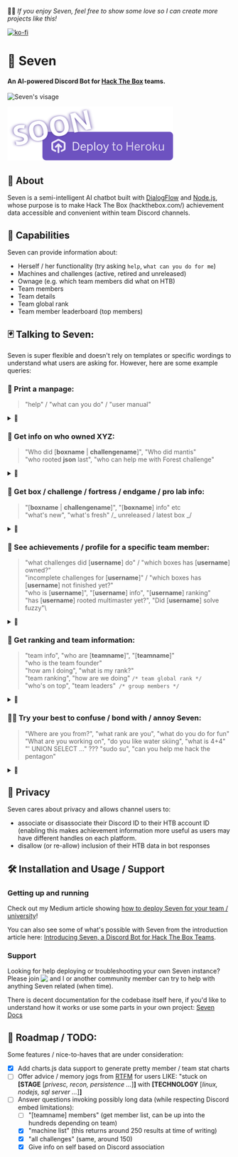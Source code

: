 👩‍💻️ _If you enjoy Seven, feel free to show some love so I can create more projects like this!_

[![ko-fi](https://www.ko-fi.com/img/githubbutton_sm.svg)](https://ko-fi.com/F1F61UIUZ)

# 💬 Seven

#### An AI-powered Discord Bot for [Hack The Box](https://www.hackthebox.com) teams.

![Seven's visage](/branding/seven_thumb_128.png)

[![Deploy](/branding/button.svg)](https://heroku.com)

## 🍉 About

Seven is a semi-intelligent AI chatbot built with [DialogFlow](https://dialogflow.cloud.google.com/) and [Node.js](https://nodejs.org/), whose purpose is to make Hack The Box (hackthebox.com/) achievement data accessible and convenient within team Discord channels.

## 🦾 Capabilities

Seven can provide information about:

- Herself / her functionality (try asking `help`, `what can you do for me`)
- Machines and challenges (active, retired and unreleased)
- Ownage (e.g. which team members did what on HTB)
- Team members
- Team details
- Team global rank
- Team member leaderboard (top members)

## 🃏 Talking to Seven:

Seven is super flexible and doesn't rely on templates or specific wordings to understand what users are asking for. However, here are some example queries:

### 🔰 Print a manpage:

> "help" / "what can you do" / "user manual"

 <details>
  <summary>📸</summary>
  
  <img src="docs/img/get_help.png?raw=true" width="642">
</details>

### 🔮 Get info on who owned XYZ:

> "Who did [**boxname** | **challengename**]", "Who did mantis"\
> "who rooted **json** last", "who can help me with Forest challenge"

 <details>
  <summary>📸</summary>
  
  <img src="docs/img/get_box_owners_2.png?raw=true" width="642">
  <img src="docs/img/get_last_box_owner.png?raw=true" width="642">
  <img src="docs/img/get_challenge_owners.png?raw=true" width="642">
</details>

### 🐉 Get box / challenge / fortress / endgame / pro lab info:

> "[**boxname** | **challengename**]", "[**boxname**] info" etc\
> "what's new", "what's fresh" /_ unreleased / latest box _/

 <details>
  <summary>📸</summary>
  
  <img src="docs/img/get_box_info.png?raw=true" width="642">
  <img src="docs/img/get_newest_box.png?raw=true" width="642">
  <img src="docs/img/get_oldest_box.png?raw=true" width="642">
  <img src="docs/img/get_challenge_info.png?raw=true" width="642">
</details>

### 🧙 See achievements / profile for a specific team member:

> "what challenges did [**username**] do" / "which boxes has [**username**] owned?"\
> "incomplete challenges for [**username**]" / "which boxes has [**username**] not finished yet?"\
> "who is [**username**]", "[**username**] info", "[**username**] ranking"\
> "has [**username**] rooted multimaster yet?", "Did [**username**] solve fuzzy"\

 <details>
  <summary>📸</summary>
  
  <img src="docs/img/get_challenge_ownage_by_member.png?raw=true" width="642">
  <img src="docs/img/get_box_ownage_by_member.png?raw=true" width="642">
  <img src="docs/img/get_member_info.png?raw=true" width="642">
</details>

### 🏅 Get ranking and team information:

> "team info", "who are [**teamname**]", "[**teamname**]"\
> "who is the team founder"\
> "how am I doing", "what is my rank?"\
> "team ranking", "how are we doing" `/* team global rank */`\
> "who's on top", "team leaders"` /* group members */`

 <details>
  <summary>📸</summary>
  
  <img src="docs/img/get_team_info.png?raw=true" width="642">
  <img src="docs/img/get_team_founder_info.png?raw=true" width="642">
  <img src="docs/img/get_team_leaderboard.png?raw=true" width="642">
</details>

### 💚🐒 Try your best to confuse / bond with / annoy Seven:

> "Where are you from?", "what rank are you", "what do you do for fun"\
> "What are you working on", "do you like water skiing", "what is 4+4"\
> "' UNION SELECT ..." ??? "sudo su", "can you help me hack the pentagon"

 <details>
  <summary>📸</summary>
  
  <img src="docs/img/small_talk_0.png?raw=true" width="642">
  <img src="docs/img/small_talk_1.png?raw=true" width="642">
  <img src="docs/img/small_talk_2.png?raw=true" width="642">
  <img src="docs/img/small_talk_3.png?raw=true" width="642">
</details>

## 👥 Privacy

Seven cares about privacy and allows channel users to:

- associate or disassociate their Discord ID to their HTB account ID (enabling this makes achievement information more useful as users may have different handles on each platform.
- disallow (or re-allow) inclusion of their HTB data in bot responses

## 🛠️ Installation and Usage / Support

### Getting up and running

Check out my Medium article showing [how to deploy Seven for your team / university](https://propolis.medium.com/deploying-seven-a-hack-the-box-discord-bot-for-teams-7ac3a76eaeaa)!

You can also see some of what's possible with Seven from the introduction article here: [Introducing Seven, a Discord Bot for Hack The Box Teams](https://propolis.medium.com/introducing-seven-a-discord-bot-for-hack-the-box-teams-6a2c035817f6).

### Support

Looking for help deploying or troubleshooting your own Seven instance? Please join [<img src="https://img.shields.io/badge/-Seven%20Support%20Channel-1c1b29?style=for-the-badge&logo=discord" align="top"/>](https://discord.gg/f3v4YuU3rr) and I or another community member can try to help with anything Seven related (when time).
 
There is decent documentation for the codebase itself here, if you'd like to understand how it works or use some parts in your own project: [Seven Docs](https://propolisa.github.io/Seven/index.html)

## 📜 Roadmap / TODO:

Some features / nice-to-haves that are under consideration:

- [x] Add charts.js data support to generate pretty member / team stat charts
- [ ] Offer advice / memory jogs from [RTFM](https://doc.lagout.org/rtfm-red-team-field-manual.pdf) for users LIKE: "stuck on **[STAGE** [*privesc, recon, persistence ...*]**]** with **[TECHNOLOGY** [*linux, nodejs, sql server ...*]**]**
- [ ] Answer questions invoking possibly long data (while respecting Discord embed limitations):
  - [ ] "[teamname] members" (get member list, can be up into the hundreds depending on team)
  - [x] "machine list" (this returns around 250 results at time of writing)
  - [x] "all challenges" (same, around 150)
  - [x] Give info on self based on Discord association
